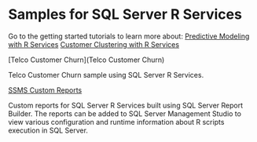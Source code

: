 # Samples for SQL Server R Services

Go to the getting started tutorials to learn more about:
[Predictive Modeling with R Services](http://aka.ms/sqldev/r) 
[Customer Clustering with R Services](https://www.microsoft.com/en-us/sql-server/developer-get-started/rclustering) 


[Telco Customer Churn](Telco Customer Churn)

Telco Customer Churn sample using SQL Server R Services.

[SSMS Custom Reports](SSMS-Custom-Reports)

Custom reports for SQL Server R Services built using SQL Server Report Builder. The reports can be added to SQL Server Management Studio to view various configuration and runtime information about R scripts execution in SQL Server.

